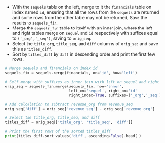 - With the `sequels` table on the left, merge to it the `financials` table on index named `id`, ensuring that all the rows from the `sequels` are returned and some rows from the other table may not be returned, Save the results to `sequels_fin`.
- Merge the `sequels_fin` table to itself with an inner join, where the left and right tables merge on `sequel` and `id` respectively with suffixes equal to `('_org','_seq')`, saving to `orig_seq`.
- Select the `title_org`, `title_seq`, and `diff` columns of `orig_seq` and save this as `titles_diff`.
- Sort by `titles_diff` by `diff` in descending order and print the first few rows.
```Python
# Merge sequels and financials on index id
sequels_fin = sequels.merge(financials, on='id', how='left')

# Self merge with suffixes as inner join with left on sequel and right on id
orig_seq = sequels_fin.merge(sequels_fin, how='inner', 
							 left_on='sequel', right_on='id',
							 right_index=True, suffixes=('_org','_seq')

# Add calculation to subtract revenue_org from revenue_seq 
orig_seq['diff'] = orig_seq['revenue_seq'] - orig_seq['revenue_org']

# Select the title_org, title_seq, and diff 
titles_diff = orig_seq[['title_org', 'title_seq', 'diff']]

# Print the first rows of the sorted titles_diff
print(titles_diff.sort_values('diff', ascending=False).head())
```